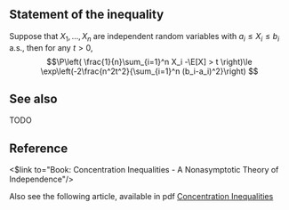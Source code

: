 ## Statement of the inequality

Suppose that $X_1,\dots,X_n$ are independent random variables with  $a_i\le X_i\le b_i$ a.s., then for any $t>0$,
$$\P\left( \frac{1}{n}\sum_{i=1}^n X_i -\E[X] > t \right)\le \exp\left(-2\frac{n^2t^2}{\sum_{i=1}^n (b_i-a_i)^2}\right) $$

## See also 
 TODO

## Reference 

<$link to="Book: Concentration Inequalities - A Nonasymptotic Theory of Independence"/>

Also see the following article, available in pdf [Concentration Inequalities](http://www.econ.upf.edu/~lugosi/mlss_conc.pdf)
